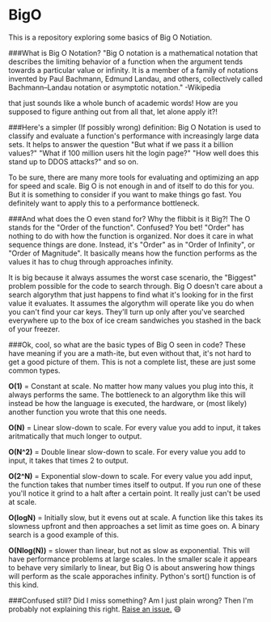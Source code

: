 # BigO
This is a repository exploring some basics of Big O Notiation.

###What is Big O Notation?
"Big O notation is a mathematical notation that describes the limiting behavior of a function when the argument tends towards a particular value or infinity. It is a member of a family of notations invented by Paul Bachmann, Edmund Landau, and others, collectively called Bachmann–Landau notation or asymptotic notation." -Wikipedia

that just sounds like a whole bunch of academic words! How are you supposed to figure anthing out from all that, let alone apply it?!

###Here's a simpler (If possibly wrong) definition:
Big O Notation is used to classify and evaluate a function's performance with increasingly large data sets. It helps to answer the question "But what if we pass it a billion values?" "What if 100 million users hit the login page?" "How well does this stand up to DDOS attacks?" and so on.

To be sure, there are many more tools for evaluating and optimizing an app for speed and scale. Big O is not enough in and of itself to do this for you. But it is something to consider if you want to make things go fast. You definitely want to apply this to a performance bottleneck.

###And what does the O even stand for? Why the flibbit is it Big?!
The O stands for the "Order of the function". Confused? You bet! "Order" has nothing to do with how the function is organized. Nor does it care in what sequence things are done. Instead, it's "Order" as in "Order of Infinity", or "Order of Magnitude". It basically means how the function performs as the values it has to chug through approaches infinity.

It is big because it always assumes the worst case scenario, the "Biggest" problem possible for the code to search through. Big O doesn't care about a search algorythm that just happens to find what it's looking for in the first value it evaluates. It assumes the algorythm will operate like you do when you can't find your car keys. They'll turn up only after you've searched everywhere up to the box of ice cream sandwiches you stashed in the back of your freezer.

###Ok, cool, so what are the basic types of Big O seen in code?
These have meaning if you are a math-ite, but even without that, it's not hard to get a good picture of them. This is not a complete list, these are just some common types.

__O(1)__ = Constant at scale. No matter how many values you plug into this, it always performs the same. The bottleneck to an algorythm like this will instead be how the language is executed, the hardware, or (most likely) another function you wrote that this one needs.

__O(N)__ = Linear slow-down to scale. For every value you add to input, it takes aritmatically that much longer to output.

__O(N^2)__ = Double linear slow-down to scale. For every value you add to input, it takes that times 2 to output.

__O(2^N)__ = Exponential slow-down to scale. For every value you add input, the function takes that number times itself to output. If you run one of these you'll notice it grind to a halt after a certain point. It really just can't be used at scale.

__O(logN)__ = Initially slow, but it evens out at scale. A function like this takes its slowness upfront and then approaches a set limit as time goes on. A binary search is a good example of this.

__O(Nlog(N))__ = slower than linear, but not as slow as exponential. This will have performance problems at large scales. In the smaller scale it appears to behave very similarly to linear, but Big O is about answering how things will perform as the scale apporaches infinity. Python's sort() function is of this kind.

###Confused still? Did I miss something? Am I just plain wrong?
Then I'm probably not explaining this right. <a href="https://github.com/IanDCarroll/BigO/issues/new">Raise an issue.</a> :smile: 
